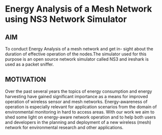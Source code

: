 # Energy Analysis of a Mesh Network using NS3 Network Simulator

## AIM
To conduct Energy Analysis of a mesh network and get in- sight about the duration of effective operation of the nodes.The simulator used for this purpose is an open source network simulator called NS3 and ireshark is used as a packet sniffer.

## MOTIVATION
Over the past several years the topics of energy consumption and energy harvesting have gained significant importance as a means for improved operation of wireless sensor and mesh networks. Energy-awareness of operation is especially relevant for application scenarios from the domain of environmental monitoring in hard to access areas. With our work we aim to shed some light on energy-aware network operation and to help both users and developers in the planning and deployment of a new wireless (mesh) network for environmental research and other applications.
